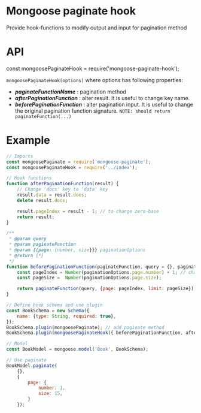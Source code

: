 # Mongoose paginate hook

Provide hook-functions to modify output and input for pagination method

# API
const mongoosePaginateHook = require('mongoose-paginate-hook');

`mongoosePaginateHook(options)` where options has following properties:
* ***paginateFunctionName*** : pagination method
* ***afterPaginationFunction*** : alter result. It is useful to change key name.
* ***beforePaginationFunction*** : alter pagination input. It is useful to change the original pagination function signature. `NOTE: should return paginateFunction(...)`


# Example

``` javascript
// Imports
const mongoosePaginate = require('mongoose-paginate');
const mongoosePaginateHook = require('../index');

// Hook functions
function afterPaginationFunction(result) {
    // Change 'docs' key to 'data' key
    result.data = result.docs;
    delete result.docs;

    result.pageIndex = result - 1; // to change zero-base
    return result;
}

/**
 * @param query
 * @param paginateFunction
 * @param {{page: {number, size}}} paginationOptions
 * @return {*}
 */
function beforePaginationFunction(paginateFunction, query = {}, paginationOptions) {
    const pageIndex = Number(paginationOptions.page.number) + 1; // change to zero-base
    const pageSize =  Number(paginationOptions.page.size);

    return paginateFunction(query, {page: pageIndex, limit: pageSize}); // should return paginateFunction(...)
}

// Define book schema and use plugin
const BookSchema = new Schema({
    name: {type: String, required: true},
});
BookSchema.plugin(mongoosePaginate); // add paginate method
BookSchema.plugin(mongoosePaginateHook({ beforePaginationFunction, afterPaginationFunction})); // hook functions

// Model
const BookModel = mongoose.model('Book', BookSchema);

// Use paginate
BookModel.paginate(
    {},
    {
        page: {
            number: 1,
            size: 15,
        }
    });

```

